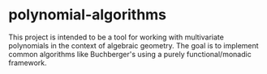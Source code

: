 # polynomial-algorithms
This project is intended to be a tool for working with multivariate polynomials in the context of algebraic geometry. The goal is to implement common algorithms like Buchberger's using a purely functional/monadic framework.
